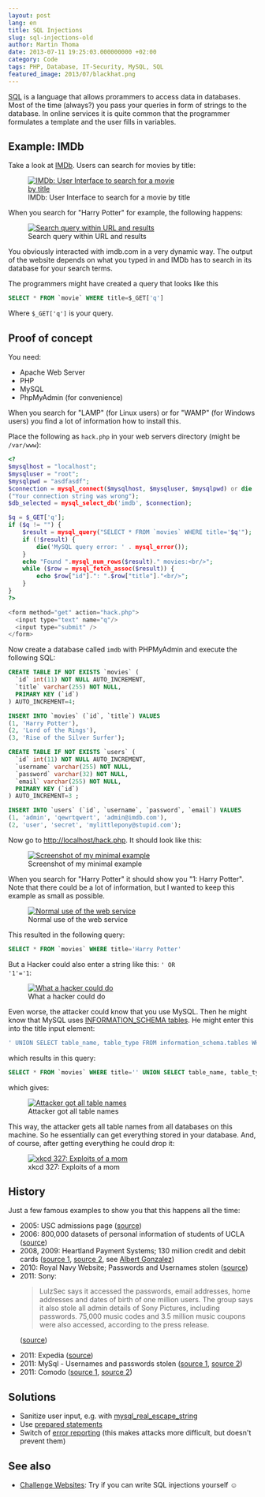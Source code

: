 ```yaml
---
layout: post
lang: en
title: SQL Injections
slug: sql-injections-old
author: Martin Thoma
date: 2013-07-11 19:25:03.000000000 +02:00
category: Code
tags: PHP, Database, IT-Security, MySQL, SQL
featured_image: 2013/07/blackhat.png
---
```

<abbr title="Structured Query Language">SQL</abbr> is a language that allows prorammers to access data in databases. Most of the time (always?) you pass your queries in form of strings to the database. In online services it is quite common that the programmer formulates a template and the user fills in variables.

<h2>Example: IMDb</h2>
Take a look at <a href="http://www.imdb.com/">IMDb</a>. Users can search for movies by title:

<figure class="aligncenter">
            <a href="../images/2013/07/imdb-harry-potter-query.png"><img src="../images/2013/07/imdb-harry-potter-query.png" alt="IMDb: User Interface to search for a movie by title" style="max-width:300px;max-height:194px" class="size-medium"/></a>
            <figcaption class="text-center">IMDb: User Interface to search for a movie by title</figcaption>
        </figure>

When you search for "Harry Potter" for example, the following happens:

<figure class="aligncenter">
            <a href="../images/2013/07/imdb-search-query-300x156.png"><img src="../images/2013/07/imdb-search-query-300x156.png" alt="Search query within URL and results" style="max-width:300px;max-height:156px" class="size-medium wp-image-73921"/></a>
            <figcaption class="text-center">Search query within URL and results</figcaption>
        </figure>

You obviously interacted with imdb.com in a very dynamic way. The output of the website depends on what you typed in and IMDb has to search in its database for your search terms.

The programmers might have created a query that looks like this

```sql
SELECT * FROM `movie` WHERE title=$_GET['q']
```

Where <code>$_GET['q']</code> is your query.

<h2>Proof of concept</h2>
You need:
<ul>
  <li>Apache Web Server</li>
  <li>PHP</li>
  <li>MySQL</li>
  <li>PhpMyAdmin (for convenience)</li>
</ul>

When you search for "LAMP" (for Linux users) or for "WAMP" (for Windows users) you find a lot of information how to install this.

Place the following as <code>hack.php</code> in your web servers directory (might be <code>/var/www</code>):

```php
<?
$mysqlhost = "localhost";
$mysqluser = "root";
$mysqlpwd = "asdfasdf";
$connection = mysql_connect($mysqlhost, $mysqluser, $mysqlpwd) or die
("Your connection string was wrong");
$db_selected = mysql_select_db('imdb', $connection);

$q = $_GET['q'];
if ($q != "") {
    $result = mysql_query("SELECT * FROM `movies` WHERE title='$q'");
    if (!$result) {
        die('MySQL query error: ' . mysql_error());
    }
    echo "Found ".mysql_num_rows($result)." movies:<br/>";
    while ($row = mysql_fetch_assoc($result)) {
        echo $row["id"].": ".$row["title"]."<br/>";
    }
}
?>

<form method="get" action="hack.php">
  <input type="text" name="q"/>
  <input type="submit" />
</form>
```

Now create a database called <code>imdb</code> with PHPMyAdmin and execute the following SQL:

```sql
CREATE TABLE IF NOT EXISTS `movies` (
  `id` int(11) NOT NULL AUTO_INCREMENT,
  `title` varchar(255) NOT NULL,
  PRIMARY KEY (`id`)
) AUTO_INCREMENT=4;

INSERT INTO `movies` (`id`, `title`) VALUES
(1, 'Harry Potter'),
(2, 'Lord of the Rings'),
(3, 'Rise of the Silver Surfer');

CREATE TABLE IF NOT EXISTS `users` (
  `id` int(11) NOT NULL AUTO_INCREMENT,
  `username` varchar(255) NOT NULL,
  `password` varchar(32) NOT NULL,
  `email` varchar(255) NOT NULL,
  PRIMARY KEY (`id`)
) AUTO_INCREMENT=3 ;

INSERT INTO `users` (`id`, `username`, `password`, `email`) VALUES
(1, 'admin', 'qewrtqwert', 'admin@imdb.com'),
(2, 'user', 'secret', 'mylittlepony@stupid.com');
```

Now go to <a href="http://localhost/hack.php">http://localhost/hack.php</a>. It should look like this:

<figure class="aligncenter">
            <a href="../images/2013/07/hack-screenshot.png"><img src="../images/2013/07/hack-screenshot.png" alt="Screenshot of my minimal example" style="max-width:300px;max-height:85px" class="size-medium wp-image-73971"/></a>
            <figcaption class="text-center">Screenshot of my minimal example</figcaption>
        </figure>

When you search for "Harry Potter" it should show you "1: Harry Potter". Note that there could be a lot of information, but I wanted to keep this example as small as possible.

<figure class="aligncenter">
            <a href="../images/2013/07/hack-normal-use.png"><img src="../images/2013/07/hack-normal-use.png" alt="Normal use of the web service" style="max-width:300px;max-height:77px" class="size-medium"/></a>
            <figcaption class="text-center">Normal use of the web service</figcaption>
        </figure>

This resulted in the following query:

```sql
SELECT * FROM `movies` WHERE title='Harry Potter'
```

But a Hacker could also enter a string like this: <code>' OR '1'='1</code>:

<figure class="aligncenter">
            <a href="../images/2013/07/hack-hacky-use.png"><img src="../images/2013/07/hack-hacky-use.png" alt="What a hacker could do" style="max-width:300px;max-height:94px" class="size-medium"/></a>
            <figcaption class="text-center">What a hacker could do</figcaption>
        </figure>

Even worse, the attacker could know that you use MySQL. Then he might know that MySQL uses <a href="http://dev.mysql.com/doc/refman/5.1/en/information-schema.html">INFORMATION_SCHEMA tables</a>. He might enter this into the title input element:

```sql
' UNION SELECT table_name, table_type FROM information_schema.tables WHERE '1'='1
```

which results in this query:

```sql
SELECT * FROM `movies` WHERE title='' UNION SELECT table_name, table_type FROM information_schema.tables WHERE '1'='1'
```

which gives:

<figure class="aligncenter">
            <a href="../images/2013/07/sql-injection-example.png"><img src="../images/2013/07/sql-injection-example.png" alt="Attacker got all table names" style="max-width:268px;max-height:300px" class="size-medium"/></a>
            <figcaption class="text-center">Attacker got all table names</figcaption>
        </figure>

This way, the attacker gets all table names from all databases on this machine. So he essentially can get everything stored in your database. And, of course, after getting everything he could drop it:

<figure class="aligncenter">
            <a href="../images/2013/07/exploits_of_a_mom.png"><img src="../images/2013/07/exploits_of_a_mom.png" alt="xkcd 327: Exploits of a mom" style="max-width:300px;max-height:92px" class="size-medium"/></a>
            <figcaption class="text-center">xkcd 327: Exploits of a mom</figcaption>
        </figure>

<h2>History</h2>
Just a few famous examples to show you that this happens all the time:

<ul>
  <li>2005: USC admissions page (<a href="http://www.theregister.co.uk/2005/07/06/usc_site_cracked/">source</a>)</li>
  <li>2006: 800,000 datasets of personal information of students of UCLA (<a href="http://www.schneier.com/blog/archives/2006/12/major_privacy_b_1.html">source</a>)</li>
  <li>2008, 2009: Heartland Payment Systems; 130 million credit and debit cards (<a href="http://www.zdnet.com/blog/government/gonzales-just-tip-of-iceberg-in-heartland-attack/5252">source 1</a>, <a href="http://www.computerworld.com.au/article/315418/sql_injection_attacks_led_massive_data_breaches/">source 2</a>, see <a href="http://en.wikipedia.org/wiki/Albert_Gonzalez">Albert Gonzalez</a>)</li>
  <li>2010: Royal Navy Website; Passwords and Usernames stolen (<a href="http://www.eweek.com/c/a/Security/Hacker-Hits-British-Navy-Website-With-SQL-Injection-Attack-108377/">source</a>)</li>
  <li>2011: Sony:

<blockquote>LulzSec says it accessed the passwords, email addresses, home addresses and dates of birth of one million users. The group says it also stole all admin details of Sony Pictures, including passwords. 75,000 music codes and 3.5 million music coupons were also accessed, according to the press release.</blockquote>


(<a href="http://www.thewhir.com/web-hosting-news/hackers-attack-sony-pictures-with-single-sql-injection">source</a>)</li>
  <li>2011: Expedia (<a href="http://www.eweek.com/c/a/Security/Expedias-TripAdvisor-Member-Data-Stolen-in-Possible-SQL-Injection-Attack-522785/">source</a>)</li>
  <li>2011: MySql - Usernames and passwords stolen (<a href="http://www.infoworld.com/d/security/mysql-website-falls-victim-sql-injection-attack-155886">source 1</a>, <a href="http://seclists.org/fulldisclosure/2011/Mar/309">source 2</a>)</li>
  <li>2011: Comodo (<a href="http://www.infosecurity-magazine.com/view/18265/another-comodo-partner-attacked-using-sql-injection/">source 1</a>, <a href="http://www.heise.de/security/meldung/Erneut-Comodo-SSL-Registrar-gehackt-1250208.html">source 2</a>)</li>
</ul>


<h2>Solutions</h2>
<ul>
  <li>Sanitize user input, e.g. with <a href="http://de2.php.net/mysql_real_escape_string">mysql_real_escape_string</a></li>
  <li>Use <a href="http://php.net/manual/en/pdo.prepared-statements.php">prepared statements</a></li>
  <li>Switch of <a href="http://php.net/manual/en/function.error-reporting.php">error reporting</a> (this makes attacks more difficult, but doesn't prevent them)</li>
</ul>

<h2>See also</h2>
<ul>
  <li><a href="../challenge-websites/">Challenge Websites</a>: Try if you can write SQL injections yourself ☺</li>
</ul>
